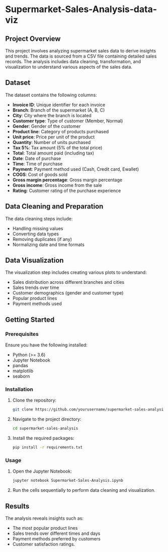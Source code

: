 # Supermarket-Sales-Analysis-data-viz
## Project Overview

This project involves analyzing supermarket sales data to derive insights and trends. The data is sourced from a CSV file containing detailed sales records. The analysis includes data cleaning, transformation, and visualization to understand various aspects of the sales data.

## Dataset

The dataset contains the following columns:

- **Invoice ID**: Unique identifier for each invoice
- **Branch**: Branch of the supermarket (A, B, C)
- **City**: City where the branch is located
- **Customer type**: Type of customer (Member, Normal)
- **Gender**: Gender of the customer
- **Product line**: Category of products purchased
- **Unit price**: Price per unit of the product
- **Quantity**: Number of units purchased
- **Tax 5%**: Tax amount (5% of the total price)
- **Total**: Total amount paid (including tax)
- **Date**: Date of purchase
- **Time**: Time of purchase
- **Payment**: Payment method used (Cash, Credit card, Ewallet)
- **COGS**: Cost of goods sold
- **Gross margin percentage**: Gross margin percentage
- **Gross income**: Gross income from the sale
- **Rating**: Customer rating of the purchase experience

## Data Cleaning and Preparation

The data cleaning steps include:

- Handling missing values
- Converting data types
- Removing duplicates (if any)
- Normalizing date and time formats

## Data Visualization

The visualization step includes creating various plots to understand:

- Sales distribution across different branches and cities
- Sales trends over time
- Customer demographics (gender and customer type)
- Popular product lines
- Payment methods used

## Getting Started

### Prerequisites

Ensure you have the following installed:

- Python (>= 3.6)
- Jupyter Notebook
- pandas
- matplotlib
- seaborn

### Installation

1. Clone the repository:
   ```bash
   git clone https://github.com/yourusername/supermarket-sales-analysis.git
   ```
2. Navigate to the project directory:
   ```bash
   cd supermarket-sales-analysis
   ```
3. Install the required packages:
   ```bash
   pip install -r requirements.txt
   ```

### Usage

1. Open the Jupyter Notebook:
   ```bash
   jupyter notebook Supermarket-Sales-Analysis.ipynb
   ```
2. Run the cells sequentially to perform data cleaning and visualization.

## Results

The analysis reveals insights such as:

- The most popular product lines
- Sales trends over different times and days
- Payment methods preferred by customers
- Customer satisfaction ratings.

